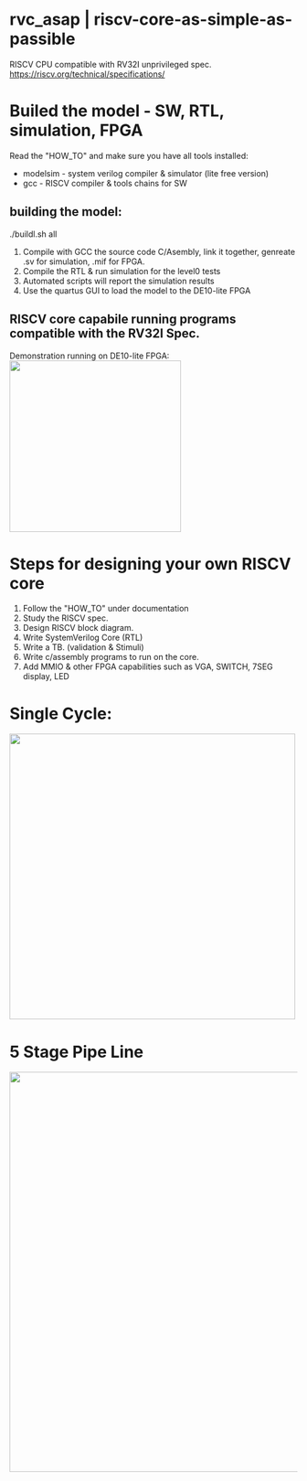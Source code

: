 # rvc_asap | riscv-core-as-simple-as-passible
RISCV CPU compatible with RV32I unprivileged spec.  
https://riscv.org/technical/specifications/

# Builed the model - SW, RTL, simulation, FPGA  
Read the "HOW_TO" and make sure you have all tools installed:
- modelsim - system verilog compiler & simulator (lite free version)  
- gcc - RISCV compiler & tools chains for SW

## building the model:
./buildl.sh all
1. Compile with GCC the source code C/Asembly, link it together, genreate <mem>.sv for simulation, <mem>.mif for FPGA.  
2. Compile the RTL & run simulation for the level0 tests
3. Automated scripts will report the simulation results
4. Use the quartus GUI to load the model to the DE10-lite FPGA 

## RISCV core capabile running programs compatible with the RV32I Spec.  
Demonstration running on DE10-lite FPGA:  
<img src="https://user-images.githubusercontent.com/81047407/185759832-5198ac3b-9fec-4154-9fb7-5eecbec85885.png" width="300">  


# Steps for designing your own RISCV core 
1. Follow the "HOW_TO" under documentation
2. Study the RISCV spec.
3. Design RISCV block diagram.
4. Write SystemVerilog Core (RTL)
5. Write a TB. (validation & Stimuli)
6. Write c/assembly programs to run on the core.
7. Add MMIO & other FPGA capabilities such as VGA, SWITCH, 7SEG display, LED

# Single Cycle:
<img src="https://user-images.githubusercontent.com/72501420/159980340-d1d02fd5-02dc-41cb-a5d2-8bade3177f75.jpeg" width="500">  

# 5 Stage Pipe Line
<img src="https://user-images.githubusercontent.com/81047407/185759572-805c47b6-daee-4eb9-84eb-b5e7c08a8abb.png" width="700">  




